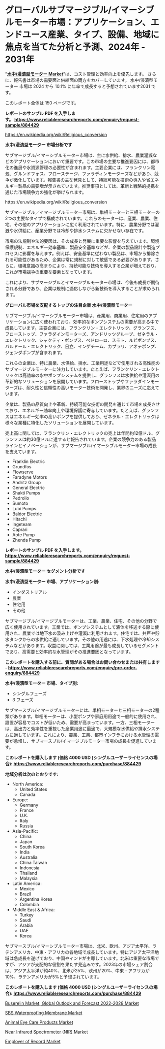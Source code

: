 <p><h1>グローバルサブマージブル/イマーシブルモーター市場：アプリケーション、エンドユース産業、タイプ、設備、地域に焦点を当てた分析と予測、2024年 - 2031年</h1></p><p>&ldquo;<strong><a href="https://www.reliableresearchreports.com/submersible-immersible-motors-r884429">水中/浸漬型モーター Market</a></strong>&rdquo;は、コスト管理と効率向上を優先します。 さらに、報告書は市場の需要面と供給面の両方をカバーしています。 水中/浸漬型モーター 市場は 2024 から 10.1% に年率で成長すると予想されています2031 です。</p>
<p>このレポート全体は 150 ページです。</p>
<p><strong>レポートのサンプル PDF を入手します。&nbsp;<a href="https://www.reliableresearchreports.com/enquiry/request-sample/884429">https://www.reliableresearchreports.com/enquiry/request-sample/884429</a></strong></p>
<p><a href="https://en.wikipedia.org/wiki/Religious_conversion">https://en.wikipedia.org/wiki/Religious_conversion</a></p>
<p><strong>水中/浸漬型モーター 市場分析です</strong></p>
<p><p>サブマージブル/イマーシブルモーター市場は、主に水供給、排水、農業灌漑などのアプリケーションにおいて重要です。この市場の主要な推進要因には、都市化の進展や水資源管理の必要性が含まれます。主要企業には、フランクリン電気、グルンドフォス、フローステージ、ファラディンモーターズなどがあり、競争が激化しています。報告書の主な発見として、持続可能な技術の導入や省エネルギー製品の需要増が示されています。推奨事項としては、革新と戦略的提携を通じた市場競争力の強化が挙げられます。</p></p>
<p>https://en.wikipedia.org/wiki/Religious_conversion</p>
<p><p>サブマージブル／イマージブルモーター市場は、単相モーターと三相モーターの2つの主要なタイプで構成されています。これらのモーターは、産業、農業、住宅、その他のアプリケーションに広く利用されています。特に、農業分野では灌漑や水供給に、産業分野では冷却や排水システムに欠かせない存在です。</p><p>市場の法規制や法的要因は、その成長と発展に重要な影響を与えています。環境保護規制、エネルギー効率基準、製品安全基準などが、企業の製品設計や製造プロセスに影響を与えます。例えば、安全基準に従わない製品は、市場から排除される可能性があるため、企業は常に規制に対して敏感である必要があります。さらに、環境意識の高まりにより、持続可能な技術を導入する企業が増えており、これが市場競争の重要な要素となっています。 </p><p>これにより、サブマージブルとイマージブルモーター市場は、今後も成長が期待される分野であり、企業は規制に適応しながら新技術を導入することが求められます。</p></p>
<p><strong>グローバル市場を支配するトップの注目企業 水中/浸漬型モーター</strong></p>
<p><p>サブマージブル/イマーシブルモーター市場は、産業用、商業用、住宅用のアプリケーションに広く使われており、効率的なポンプシステムの需要が高まる中で成長しています。主要企業には、フランクリン・エレクトリック、グランフス、フローストップ、ファラダインモーターズ、アンドリッツグループ、ゼネラル・エレクトリック、シャクティ・ポンプス、ペドローロ、スモト、ルビポンプス、バルドール・エレクトリック、日立、インゲチーム、カプラリ、アオテポンプ、ジェンダポンプが含まれます。</p><p>これらの企業は、特に農業、水供給、排水、工業用途などで使用される高性能のサブマージブルモーターに注力しています。たとえば、フランクリン・エレクトリックは高効率の水中ポンプシステムを提供し、グランフスは水供給や灌漑用の革新的なソリューションを展開しています。フローストップやファラダインモーターズは、耐久性と信頼性の高いモーター技術を開発し、業界のニーズに応えています。</p><p>企業は、製品の品質向上や革新、持続可能な技術の開発を通じて市場を成長させており、エネルギー効率向上や環境保護に寄与しています。たとえば、グランフスはエネルギー効率の高いポンプを提供しており、ゼネラル・エレクトリックは様々な業種に特化したソリューションを展開しています。</p><p>売上高に関しては、フランクリン・エレクトリックの売上は年間約12億ドル、グランフスは約30億ドルに達すると報告されています。企業の競争力のある製品ラインとイノベーションが、サブマージブル/イマーシブルモーター市場の成長を支えています。</p></p>
<p><ul><li>Franklin Electric</li><li>Grundfos</li><li>Flowserve</li><li>Faradyne Motors</li><li>Andritz Group</li><li>General Electric</li><li>Shakti Pumps</li><li>Pedrollo</li><li>Sumoto</li><li>Lubi Pumps</li><li>Baldor Electric</li><li>Hitachi</li><li>Ingeteam</li><li>Caprari</li><li>Aote Pump</li><li>Zhenda Pump</li></ul></p>
<p><strong>レポートのサンプル PDF を入手します。 <a href="https://www.reliableresearchreports.com/enquiry/request-sample/884429">https://www.reliableresearchreports.com/enquiry/request-sample/884429</a></strong></p>
<p><strong>水中/浸漬型モーター セグメント分析です</strong></p>
<p><strong>水中/浸漬型モーター 市場、アプリケーション別:</strong></p>
<p><ul><li>インダストリアル</li><li>農業</li><li>住宅用</li><li>その他</li></ul></p>
<p><p>サブマージブル/イマージブルモーターは、工業、農業、住宅、その他の分野で広く使用されています。工業では、ポンプシステムとして液体を移送する際に使用され、農業では地下水の汲み上げや灌漑に利用されます。住宅では、井戸や貯水タンクからの水供給に適しています。その他の用途には、下水処理や冷却システムなどがあります。収益に関しては、工業用途が最も成長しているセグメントであり、高需要と効率的な水管理がその推進要因となっています。</p></p>
<p><strong>このレポートを購入する前に、質問がある場合はお問い合わせまたは共有します - <a href="https://www.reliableresearchreports.com/enquiry/pre-order-enquiry/884429">https://www.reliableresearchreports.com/enquiry/pre-order-enquiry/884429</a></strong></p>
<p><strong>水中/浸漬型モーター 市場、タイプ別:</strong></p>
<p><ul><li>シングルフェーズ</li><li>3 フェーズ</li></ul></p>
<p><p>サブマースブル/イマージブルモーターには、単相モーターと三相モーターの2種類があります。単相モーターは、小型ポンプや家庭用用途で一般的に使用され、設置が容易でコストが低いため、需要が高まっています。一方、三相モーターは、高出力と効率性を重視した産業用途に最適で、大規模な水供給や排水システムに適しています。これにより、農業、工業、都市インフラにおける水管理の需要が急増し、サブマースブル/イマージブルモーター市場の成長を促進しています。</p></p>
<p><strong>このレポートを購入します (価格 4000 USD (シングルユーザーライセンスの場合): <a href="https://www.reliableresearchreports.com/purchase/884429">https://www.reliableresearchreports.com/purchase/884429</a></strong></p>
<p><strong>地域分析は次のとおりです:</strong></p>
<p><ul>
    <li>
        North America:
        <ul>
            <li>United States</li>
            <li>Canada</li>
        </ul>
    </li>
    <li>
        Europe:
        <ul>
            <li>Germany</li>
            <li>France</li>
            <li>U.K.</li>
            <li>Italy</li>
            <li>Russia</li>
        </ul>
    </li>
    <li>
        Asia-Pacific:
        <ul>
            <li>China</li>
            <li>Japan</li>
            <li>South Korea</li>
            <li>India</li>
            <li>Australia</li>
            <li>China Taiwan</li>
            <li>Indonesia</li>
            <li>Thailand</li>
            <li>Malaysia</li>
        </ul>
    </li>
    <li>
        Latin America:
        <ul>
            <li>Mexico</li>
            <li>Brazil</li>
            <li>Argentina Korea</li>
            <li>Colombia</li>
        </ul>
    </li>
    <li>
        Middle East & Africa:
        <ul>
            <li>Turkey</li>
            <li>Saudi</li>
            <li>Arabia</li>
            <li>UAE</li>
            <li>Korea</li>
        </ul>
    </li>
    </ul></p>
<p><p>サブマースブル/イマーシブルモーター市場は、北米、欧州、アジア太平洋、ラテンアメリカ、中東・アフリカの各地域で成長しています。特にアジア太平洋地域は急成長を遂げており、中国やインドが主導しています。北米は重要な市場ですが、アジアが支配的な役割を果たす見込みです。2023年の市場シェア割合は、アジア太平洋が約40%、北米が25%、欧州が20%、中東・アフリカが10%、ラテンアメリカが5%と予想されています。</p></p>
<p><strong>このレポートを購入します (価格 4000 USD (シングルユーザーライセンスの場合): <a href="https://www.reliableresearchreports.com/purchase/884429">https://www.reliableresearchreports.com/purchase/884429</a></strong></p>
<p><p><a href="https://github.com/globismark/Market-Research-Report-List-5/blob/main/buserelin-market-global-outlook-and-forecast-2022-2028-market.md">Buserelin Market, Global Outlook and Forecast 2022-2028 Market</a></p><p><a href="https://www.linkedin.com/pulse/sbs-waterproofing-membrane-market-growth-outlook-from-dy0ve?trackingId=Z%2F1LrnQvRxCm%2F5WOVBXzug%3D%3D">SBS Waterproofing Membrane Market</a></p><p><a href="https://medium.com/@rosslarkin2012/animal-eye-care-products-market-trends-and-analysis-opportunities-and-challenges-for-future-3177223aea35">Animal Eye Care Products Market</a></p><p><a href="https://issuu.com/reportprime-2/docs/near-infrared-spectrometer-nir-mark_0a8e928d66c71e">Near Infrared Spectrometer (NIR) Market</a></p><p><a href="https://www.linkedin.com/pulse/global-employer-record-industry-analysis-report-market-size-ravoe?trackingId=0f12jrkJRnKBpEcubEzqPw%3D%3D">Employer of Record Market</a></p></p>